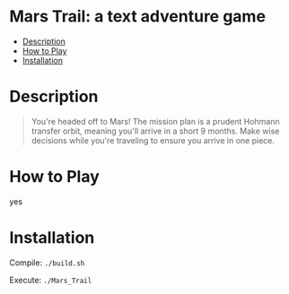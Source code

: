 # Mars Trail: a text adventure game

- [Description](#description)
- [How to Play](#how-to-play)
- [Installation](#installation)

# Description
>You're headed off to Mars! The mission plan is a prudent Hohmann transfer orbit, meaning you'll arrive in a short 9 months. Make wise decisions while you're traveling to ensure you arrive in one piece.

# How to Play
yes 

# Installation
Compile:
```./build.sh```

Execute:
```./Mars_Trail```
